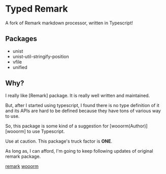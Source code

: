 # Typed Remark

A fork of Remark markdown processor, written in Typescript!

## Packages

- unist
- unist-util-stringify-position
- vfile
- unified

## Why?

I really like [Remark] package. It is really well written and maintained.

But, after I started using typescript, I found there is no type definition of it and its APIs are hard to be defined because they have tons of various way to use.

So, this package is some kind of a suggestion for [wooorm(Author)][wooorm] to use Typescript.

Use at caution. This package's truck factor is **ONE**.

As long as, I can afford, I'm going to keep following updates of original remark package.

[remark](https://github.com/wooorm/remark)
[wooorm](https://github.com/wooorm)
